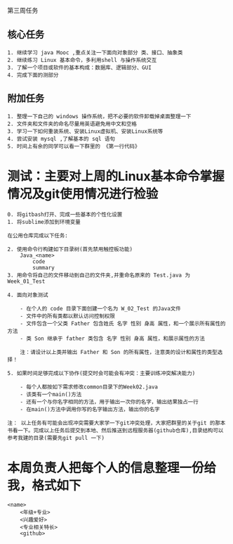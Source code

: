
第三周任务

## 核心任务

    1. 继续学习 java Mooc ,重点关注一下面向对象部分 类、接口、抽象类
    2. 继续练习 Linux 基本命令，多利用shell 与操作系统交互
    3. 了解一个项目或软件的基本构成：数据库、逻辑部分、GUI
    4. 完成下面的测部分

## 附加任务

    1. 整理一下自己的 windows 操作系统，把不必要的软件卸载掉桌面整理一下
    2. 文件夹和文件夹的命名尽量用英语避免用中文和空格
    3. 学习一下如何重装系统、安装Linux虚拟机、安装Linux系统等
    4. 尝试安装 mysql ,了解基本的 sql 语句
    5. 时间上有余的同学可以看一下群里的 《第一行代码》

# 测试：主要对上周的Linux基本命令掌握情况及git使用情况进行检验

    0. 将gitbash打开、完成一些基本的个性化设置
    1. 将sublime添加到环境变量

    在公用仓库完成以下任务:

    2. 使用命令行构建如下目录树(首先禁用触控板功能)
        Java_<name>
            code
            summary
    3. 用命令将自己的文件移动到自己的文件夹,并重命名原来的 Test.java 为 Week_01_Test

    4. 面向对象测试

        - 在个人的 code 目录下面创建一个名为 W_02_Test 的Java文件
        - 文件中的所有类都以默认访问控制权限
        - 文件包含一个父类 Father 包含姓氏 名字 性别 身高 属性，和一个展示所有属性的方法
        - 类 Son 继承于 father 类包含 名字 性别 身高 属性，和展示属性的方法
        
        注：请设计以上类并输出 Father 和 Son 的所有属性，注意类的设计和属性的类型选择！

    5. 如果时间足够完成以下协作(提交时会可能会有冲突：主要训练冲突解决能力)

        - 每个人都按如下需求修改common目录下的Week02.java
        - 该类有一个main()方法
        - 还有一个与你名字相同的方法，用于输出一次你的名字，输出结果独占一行
        - 在main()方法中调用你写的名字输出方法，输出你的名字

    注： 以上任务有可能会出现冲突需要大家学一下git冲突处理，大家把群里的关于git 的那本书看一下。完成以上任务后提交到本地、然后推送到远程服务器(github仓库),目录结构可以参考我建的目录(需要先git pull 一下)

# 本周负责人把每个人的信息整理一份给我，格式如下

    <name>
        <年级+专业>
        <兴趣爱好>
        <专业相关特长>
        <github>

